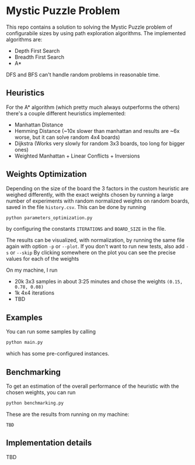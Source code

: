 # Mystic Puzzle Problem
This repo contains a solution to solving the Mystic Puzzle problem of configurabile sizes by using path exploration algorithms.
The implemented algorithms are:
- Depth First Search
- Breadth First Search 
- A*

DFS and BFS can't handle random problems in reasonable time. 

## Heuristics
For the A* algorithm (which pretty much always outperforms the others) there's a couple different heuristics implemented:
- Manhattan Distance
- Hemming Distance (~10x slower than manhattan and results are ~6x worse, but it can solve random 4x4 boards)
- Dijkstra (Works very slowly for random 3x3 boards, too long for bigger ones)
- Weighted Manhattan + Linear Conflicts + Inversions

## Weights Optimization
Depending on the size of the board the 3 factors in the custom heuristic are weighed differently, with the exact weights chosen by running a large number of experiments with random normalized weights on random boards, saved in the file `history.csv`. 
This can be done by running
```sh
python parameters_optimization.py
```
by configuring the constants `ITERATIONS` and `BOARD_SIZE` in the file.

The results can be visualized, with normalization, by running the same file again with option `-p` or `--plot`. If you don't want to run new tests, also add `-s` or `--skip`
By clicking somewhere on the plot you can see the precise values for each of the weights

On my machine, I run 
- 20k 3x3 samples in about 3:25 minutes and chose the weights `(0.15, 0.78, 0.08)`
- 1k 4x4 iterations
- TBD

## Examples
You can run some samples by calling
```sh
python main.py
```
which has some pre-configured instances.

## Benchmarking
To get an estimation of the overall performance of the heuristic with the chosen weights, you can run 
```sh
python benchmarking.py
```
These are the results from running on my machine:
```
TBD 
```

## Implementation details
TBD